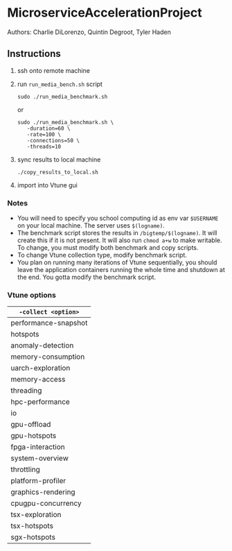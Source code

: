 # MicroserviceAccelerationProject

Authors: Charlie DiLorenzo, Quintin Degroot, Tyler Haden

## Instructions 

1. ssh onto remote machine
2. run `run_media_bench.sh` script
    ```
    sudo ./run_media_benchmark.sh
    ```
    
    or
    
    ```
    sudo ./run_media_benchmark.sh \
       -duration=60 \
       -rate=100 \
       -connections=50 \
       -threads=10
    ```
3. sync results to local machine
    ```
    ./copy_results_to_local.sh
    ```
4. import into Vtune gui

### Notes

- You will need to specify you school computing id as env var `$USERNAME` on 
your local machine. The server uses `$(logname)`.
- The benchmark script stores the results in `/bigtemp/$(logname)`. It will create
this if it is not present. It will also run `chmod a+w` to make writable. To 
change, you must modify both benchmark and copy scripts.
- To change Vtune collection type, modify benchmark script.
- You plan on running many iterations of Vtune sequentially, you should leave
the application containers running the whole time and shutdown at the end.
You gotta modify the benchmark script.

### Vtune options

| `-collect <option>` |
| ---------------- |
| performance-snapshot |
| hotspots |
| anomaly-detection |
| memory-consumption |
| uarch-exploration |
| memory-access |
| threading |
| hpc-performance |
| io |
| gpu-offload |
| gpu-hotspots |
| fpga-interaction |
| system-overview |
| throttling |
| platform-profiler |
| graphics-rendering |
| cpugpu-concurrency |
| tsx-exploration |
| tsx-hotspots |
| sgx-hotspots |
